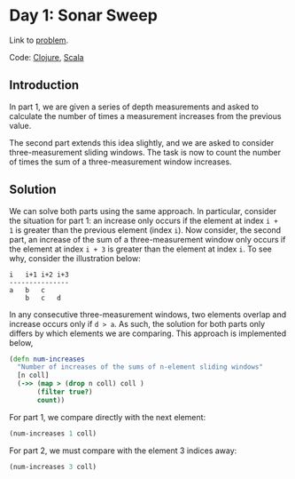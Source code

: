 # Day 1: Sonar Sweep

Link to [problem](https://adventofcode.com/2021/day/1).

Code: [Clojure](../clojure/aoc/src/aoc/day01.clj), [Scala](../scala/aoc/src/main/scala/adventofcode/Day1/Day1.scala)

## Introduction

In part 1, we are given a series of depth measurements and asked to 
calculate the number of times a measurement increases from the previous 
value.

The second part extends this idea slightly, and we are asked to consider 
three-measurement sliding windows. The task is now to count the number of times
the sum of a three-measurement window increases.

## Solution

We can solve both parts using the same approach. In particular, consider the 
situation for part 1: an increase only occurs if the element at index `i + 
1` is greater than the previous element (index `i`). Now consider, the 
second part, an increase of the sum of a three-measurement window only 
occurs if the element at index `i + 3` is greater than the element at index 
`i`. To see why, consider the illustration below:

```
i   i+1 i+2 i+3
---------------
a   b   c  
    b   c   d  
```

In any consecutive three-measurement windows, two elements overlap and 
increase occurs only if `d > a`. As such, the solution for both parts only 
differs by which elements we are comparing. This approach is implemented below,

```clojure
(defn num-increases
  "Number of increases of the sums of n-element sliding windows"
  [n coll]
  (->> (map > (drop n coll) coll )
       (filter true?)
       count))
```

For part 1, we compare directly with the next element:

```clojure
(num-increases 1 coll)
```

For part 2, we must compare with the element 3 indices away:

```clojure
(num-increases 3 coll)
```
